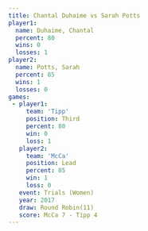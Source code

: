 ```yaml
---
title: Chantal Duhaime vs Sarah Potts
player1:                
  name: Duhaime, Chantal
  percent: 80           
  wins: 0               
  losses: 1             
player2:                
  name: Potts, Sarah    
  percent: 85           
  wins: 1               
  losses: 0             
games:
 - player1:         
     team: 'Tipp'   
     position: Third
     percent: 80    
     win: 0         
     loss: 1        
   player2:        
     team: 'McCa'  
     position: Lead
     percent: 85   
     win: 1        
     loss: 0       
   event: Trials (Women) 
   year: 2017            
   draw: Round Robin(11) 
   score: McCa 7 - Tipp 4
---
```

